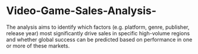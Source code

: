 # Video-Game-Sales-Analysis-
The analysis aims to identify which factors (e.g. platform, genre, publisher, release year) most significantly drive sales in specific high-volume regions and whether global success can be predicted based on performance in one or more of these markets.
